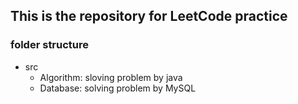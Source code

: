 ## This is the repository for LeetCode practice
### folder structure
- src
    - Algorithm: sloving problem by java
    - Database: solving problem by MySQL
